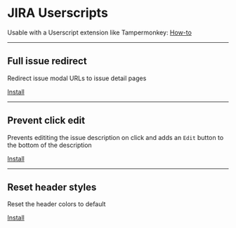 # JIRA Userscripts

Usable with a Userscript extension like Tampermonkey: [How-to](https://greasyfork.org)

----------

## Full issue redirect
Redirect issue modal URLs to issue detail pages

[Install](scripts/jira-full-issue-redirect.user.js?raw=1)

----------

## Prevent click edit
Prevents edititing the issue description on click and adds an `Edit` button to the bottom of the description

[Install](scripts/jira-prevent-click-edit.user.js?raw=1)

----------

## Reset header styles
Reset the header colors to default

[Install](scripts/jira-reset-header-styles.user.js?raw=1)
